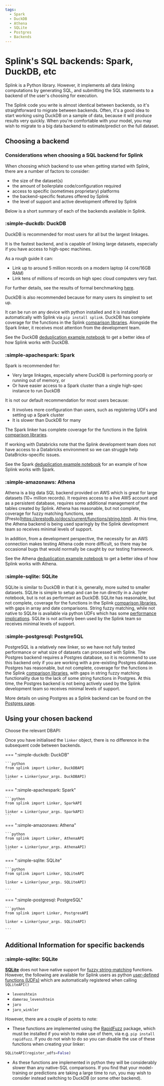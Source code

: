 ```yaml
---
tags:
  - Spark
  - DuckDB
  - Athena
  - SQLite
  - Postgres
  - Backends
---
```


# Splink's SQL backends: Spark, DuckDB, etc

Splink is a Python library. However, it implements all data linking computations by generating SQL, and submitting the SQL statements to a backend of the user's choosing for execution.

The Splink code you write is almost identical between backends, so it's straightforward to migrate between backends. Often, it's a good idea to start working using DuckDB on a sample of data, because it will produce results very quickly. When you're comfortable with your model, you may wish to migrate to a big data backend to estimate/predict on the full dataset.

## Choosing a backend

### Considerations when choosing a SQL backend for Splink

When choosing which backend to use when getting started with Splink, there are a number of factors to consider:

- the size of the dataset(s)
- the amount of boilerplate code/configuration required
- access to specific (sometimes proprietary) platforms
- the backend-specific features offered by Splink
- the level of support and active development offered by Splink

Below is a short summary of each of the backends available in Splink.

### :simple-duckdb: DuckDB

DuckDB is recommended for most users for all but the largest linkages.

It is the fastest backend, and is capable of linking large datasets, especially if you have access to high-spec machines.

As a rough guide it can:

- Link up to around 5 million records on a modern laptop (4 core/16GB RAM)
- Link tens of millions of records on high spec cloud computers very fast.

For further details, see the results of formal benchmarking [here](https://www.robinlinacre.com/fast_deduplication/).

DuckDB is also recommended because for many users its simplest to set up.

It can be run on any device with python installed and it is installed automatically with Splink via `pip install splink`. DuckDB has complete coverage for the functions in the Splink [comparison libraries](../../../api_docs/comparison_level_library.md).  Alongside the Spark linker, it receives most attention from the development team.

See the DuckDB [deduplication example notebook](../../../demos/examples/duckdb/deduplicate_50k_synthetic.ipynb) to get a better idea of how Splink works with DuckDB.


### :simple-apachespark: Spark

Spark is recommended for:
- Very large linkages, especially where DuckDB is performing poorly or running out of memory, or
- Or have easier access to a Spark cluster than a single high-spec instance to run DuckDB

It is not our default recommendation for most users because:
- It involves more configuration than users, such as registering UDFs and setting up a Spark cluster
- It is slower than DuckDB for many

The Spark linker has complete coverage for the functions in the Splink [comparison libraries](../../../api_docs/comparison_level_library.md).

If working with Databricks note that the Splink development team does not have access to a Databricks environment so we can struggle help DataBricks-specific issues.

See the Spark [deduplication example notebook](../../../demos/examples/spark/deduplicate_1k_synthetic.ipynb) for an example of how Splink works with Spark.

### :simple-amazonaws: Athena

Athena is a big data SQL backend provided on AWS which is great for large datasets (10+ million records). It requires access to a live AWS account and as a persistent database, requires some additional management of the tables created by Splink. Athena has reasonable, but not complete, coverage for fuzzy matching functions, see [Presto]https://prestodb.io/docs/current/functions/string.html). At this time, the Athena backend is being used sparingly by the Splink development team so receives minimal levels of support.

In addition, from a development perspective, the necessity for an AWS connection makes testing Athena code more difficult, so there may be occasional bugs that would normally be caught by our testing framework.

See the Athena [deduplication example notebook](../../../demos/examples/athena/deduplicate_50k_synthetic.ipynb) to get a better idea of how Splink works with Athena.

### :simple-sqlite: SQLite

SQLite is similar to DuckDB in that it is, generally, more suited to smaller datasets. SQLite is simple to setup and can be run directly in a Jupyter notebook, but is not as performant as DuckDB. SQLite has reasonable, but not complete, coverage for the functions in the Splink [comparison libraries](../../../api_docs/comparison_level_library.md), with gaps in array and date comparisons. String fuzzy matching, while not native to SQLite is available via python UDFs which has some [performance implications](#additional-information-for-specific-backends). SQLite is not actively been used by the Splink team so receives minimal levels of support.

### :simple-postgresql: PostgreSQL

PostgreSQL is a relatively new linker, so we have not fully tested performance or what size of datasets can processed with Splink. The Postgres backend requires a Postgres database, so it is recommend to use this backend only if you are working with a pre-existing Postgres database. Postgres has reasonable, but not complete, coverage for the functions in the Splink [comparison libraries](../../../api_docs/comparison_level_library.md), with gaps in string fuzzy matching functionality due to the lack of some string functions in Postgres. At this time, the Postgres backend is not being actively used by the Splink development team so receives minimal levels of support.

More details on using Postgres as a Splink backend can be found on the [Postgres page](./postgres.md).

## Using your chosen backend

Choose the relevant DBAPI:

Once you have initialised the `linker` object, there is no difference in the subsequent code between backends.

=== ":simple-duckdb: DuckDB"

    ```python
    from splink import Linker, DuckDBAPI

    linker = Linker(your_args. DuckDBAPI)
    ```

=== ":simple-apachespark: Spark"

    ```python
    from splink import Linker, SparkAPI

    linker = Linker(your_args. SparkAPI)
    ```

=== ":simple-amazonaws: Athena"

    ```python
    from splink import Linker, AthenaAPI

    linker = Linker(your_args. AthenaAPI)
    ```

=== ":simple-sqlite: SQLite"

    ```python
    from splink import Linker, SQLiteAPI

    linker = Linker(your_args. SQLiteAPI)

    ```

=== ":simple-postgresql: PostgreSQL"

    ```python
    from splink import Linker, PostgresAPI

    linker = Linker(your_args. SQLiteAPI)

    ```

## Additional Information for specific backends

### :simple-sqlite: SQLite

[**SQLite**](https://www.sqlite.org/index.html) does not have native support for [fuzzy string-matching](../../comparisons/comparators.md) functions.
However, the following are available for Splink users as python [user-defined functions (UDFs)](../../../dev_guides/udfs.html#sqlite)  which are automatically registered when calling `SQLiteAPI()`

* `levenshtein`
* `damerau_levenshtein`
* `jaro`
* `jaro_winkler`

However, there are a couple of points to note:

* These functions are implemented using the [RapidFuzz](https://maxbachmann.github.io/RapidFuzz/) package, which must be installed if you wish to make use of them, via e.g. `pip install rapidfuzz`. If you do not wish to do so you can disable the use of these functions when creating your linker:
```py
SQLiteAPI(register_udfs=False)
```
* As these functions are implemented in python they will be considerably slower than any native-SQL comparisons. If you find that your model-training or predictions are taking a large time to run, you may wish to consider instead switching to DuckDB (or some other backend).